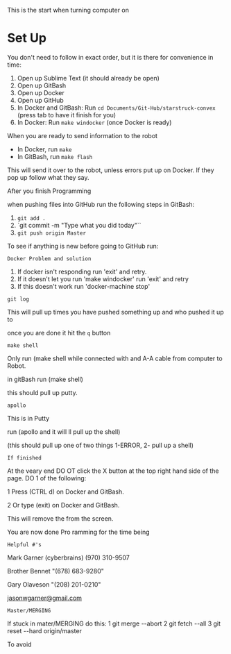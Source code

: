 This is the start when turning computer on

# Set Up

You don't need to follow in exact order, but it is there for convenience in time:

1. Open up Sublime Text  (it should already be open)
2. Open up GitBash
3. Open up Docker
4. Open up GitHub
5. In Docker and GitBash: Run `cd Documents/Git-Hub/starstruck-convex` (press tab to have it finish for you)
6. In Docker: Run `make windocker` (once Docker is ready)

When you are ready to send information to the robot

* In Docker, run `make`
* In GitBash, run `make flash` 

This will send it over to the robot, unless errors put up on Docker. If they pop up follow what they say.

After you finish Programming

when pushing files into GitHub run the following steps in GitBash:

1. `git add .`
2. `git commit -m "Type what you did today"``
3. `git push origin Master`

To see if anything is new before going to GitHub run:
```
Docker Problem and solution
```
1. If docker isn't responding run 'exit' and retry.
2. If it doesn't let you run 'make windocker' run 'exit' and retry
3. If this doesn't work run 'docker-machine stop'

```
git log
```

This will pull up times you have pushed something up and who pushed it up to 

once you are done it hit the `q` button


```
make shell
```

Only run (make shell while connected with and A-A cable from computer to Robot.

in gitBash run (make shell)

this should pull up putty.

```
apollo
```

This is in Putty

run (apollo and it will ll pull up the shell)

(this should pull up one of two things 1-ERROR, 2- pull up a shell)

```
If finished
```

At the veary end DO OT click the X button at the top right hand side of the page. DO 1 of the following:

 1 Press (CTRL d) on Docker and GitBash.

 2 Or type (exit) on Docker and GitBash.

This will remove the from the screen.

You are now done Pro ramming for the time being
```
Helpful #'s
```
Mark Garner (cyberbrains) (970) 310-9507

Brother Bennet "(678) 683-9280"

Gary Olaveson "(208) 201-0210"

jasonwgarner@gmail.com
```
Master/MERGING
```
If stuck in mater/MERGING do this:
  1 git merge --abort
  2 git fetch --all
  3 git reset --hard origin/master

To avoid